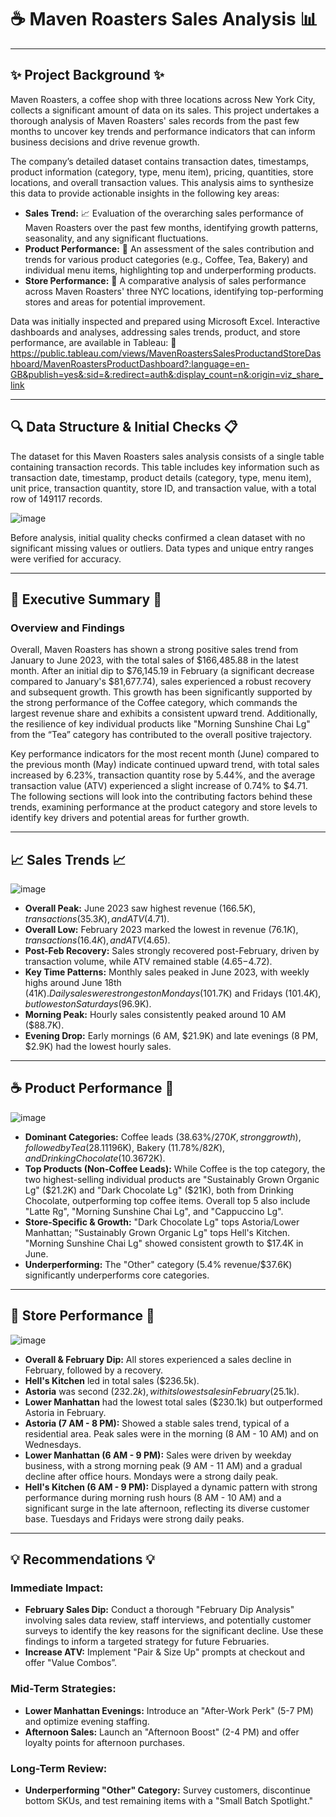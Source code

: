 # ☕ Maven Roasters Sales Analysis 📊

---

## ✨ Project Background ✨

Maven Roasters, a coffee shop with three locations across New York City, collects a significant amount of data on its sales. This project undertakes a thorough analysis of Maven Roasters' sales records from the past few months to uncover key trends and performance indicators that can inform business decisions and drive revenue growth.

The company’s detailed dataset contains transaction dates, timestamps, product information (category, type, menu item), pricing, quantities, store locations, and overall transaction values. This analysis aims to synthesize this data to provide actionable insights in the following key areas:
* **Sales Trend:** 📈 Evaluation of the overarching sales performance of Maven Roasters over the past few months, identifying growth patterns, seasonality, and any significant fluctuations.
* **Product Performance:** 🍩 An assessment of the sales contribution and trends for various product categories (e.g., Coffee, Tea, Bakery) and individual menu items, highlighting top and underperforming products.
* **Store Performance:** 📍 A comparative analysis of sales performance across Maven Roasters' three NYC locations, identifying top-performing stores and areas for potential improvement.

Data was initially inspected and prepared using Microsoft Excel.
Interactive dashboards and analyses, addressing sales trends, product, and store performance, are available in Tableau: 🔗 https://public.tableau.com/views/MavenRoastersSalesProductandStoreDashboard/MavenRoastersProductDashboard?:language=en-GB&publish=yes&:sid=&:redirect=auth&:display_count=n&:origin=viz_share_link

---

## 🔍 Data Structure & Initial Checks 📋

The dataset for this Maven Roasters sales analysis consists of a single table containing transaction records. This table includes key information such as transaction date, timestamp, product details (category, type, menu item), unit price, transaction quantity, store ID, and transaction value, with a total row of 149117 records.

![image](https://github.com/user-attachments/assets/12af8cb1-03c9-4be6-ac03-0e2941e0bcd1)

Before analysis, initial quality checks confirmed a clean dataset with no significant missing values or outliers. Data types and unique entry ranges were verified for accuracy.

---

## 🌟 Executive Summary 🌟

### Overview and Findings

Overall, Maven Roasters has shown a strong positive sales trend from January to June 2023, with the total sales of $166,485.88 in the latest month. After an initial dip to $76,145.19 in February (a significant decrease compared to January's $81,677.74), sales experienced a robust recovery and subsequent growth. This growth has been significantly supported by the strong performance of the Coffee category, which commands the largest revenue share and exhibits a consistent upward trend. Additionally, the resilience of key individual products like "Morning Sunshine Chai Lg" from the “Tea” category has contributed to the overall positive trajectory.

Key performance indicators for the most recent month (June) compared to the previous month (May) indicate continued upward trend, with total sales increased by 6.23%, transaction quantity rose by 5.44%, and the average transaction value (ATV) experienced a slight increase of 0.74% to $4.71. The following sections will look into the contributing factors behind these trends, examining performance at the product category and store levels to identify key drivers and potential areas for further growth.

---

## 📈 Sales Trends 📈
![image](https://github.com/user-attachments/assets/1e11d171-7f6b-4375-89ba-d01b300d93ed)
* **Overall Peak:** June 2023 saw highest revenue ($166.5K), transactions (35.3K), and ATV ($4.71).
* **Overall Low:** February 2023 marked the lowest in revenue ($76.1K), transactions (16.4K), and ATV ($4.65).
* **Post-Feb Recovery:** Sales strongly recovered post-February, driven by transaction volume, while ATV remained stable ($4.65-$4.72).
* **Key Time Patterns:** Monthly sales peaked in June 2023, with weekly highs around June 18th ($41K). Daily sales were strongest on Mondays ($101.7K) and Fridays ($101.4K), but lowest on Saturdays ($96.9K).
* **Morning Peak:** Hourly sales consistently peaked around 10 AM ($88.7K).
* **Evening Drop:** Early mornings (6 AM, $21.9K) and late evenings (8 PM, $2.9K) had the lowest hourly sales.

---

## ☕ Product Performance 🍩
![image](https://github.com/user-attachments/assets/ddb0f20d-0610-42b1-94bc-65312a500516)
* **Dominant Categories:** Coffee leads (38.63%/$270K, strong growth), followed by Tea (28.11%/$196K), Bakery (11.78%/$82K), and Drinking Chocolate (10.36%/$72K).
* **Top Products (Non-Coffee Leads):** While Coffee is the top category, the two highest-selling individual products are "Sustainably Grown Organic Lg" ($21.2K) and "Dark Chocolate Lg" ($21K), both from Drinking Chocolate, outperforming top coffee items. Overall top 5 also include "Latte Rg", "Morning Sunshine Chai Lg", and "Cappuccino Lg".
* **Store-Specific & Growth:** "Dark Chocolate Lg" tops Astoria/Lower Manhattan; "Sustainably Grown Organic Lg" tops Hell's Kitchen. "Morning Sunshine Chai Lg" showed consistent growth to $17.4K in June.
* **Underperforming:** The "Other" category (5.4% revenue/$37.6K) significantly underperforms core categories.

---

## 📍 Store Performance 🏢
![image](https://github.com/user-attachments/assets/08c8bfbd-a2be-4dc1-855a-6a313ae5469c)
* **Overall & February Dip:** All stores experienced a sales decline in February, followed by a recovery.
* **Hell's Kitchen** led in total sales ($236.5k).
* **Astoria** was second ($232.2k), with its lowest sales in February ($25.1k).
* **Lower Manhattan** had the lowest total sales ($230.1k) but outperformed Astoria in February.
* **Astoria (7 AM - 8 PM):** Showed a stable sales trend, typical of a residential area. Peak sales were in the morning (8 AM - 10 AM) and on Wednesdays.
* **Lower Manhattan (6 AM - 9 PM):** Sales were driven by weekday business, with a strong morning peak (9 AM - 11 AM) and a gradual decline after office hours. Mondays were a strong daily peak.
* **Hell's Kitchen (6 AM - 9 PM):** Displayed a dynamic pattern with strong performance during morning rush hours (8 AM - 10 AM) and a significant surge in the late afternoon, reflecting its diverse customer base. Tuesdays and Fridays were strong daily peaks.

---

## 💡 Recommendations 💡

### Immediate Impact:
* **February Sales Dip:** Conduct a thorough "February Dip Analysis" involving sales data review, staff interviews, and potentially customer surveys to identify the key reasons for the significant decline. Use these findings to inform a targeted strategy for future Februaries.
* **Increase ATV:** Implement "Pair & Size Up" prompts at checkout and offer "Value Combos”.

### Mid-Term Strategies:
* **Lower Manhattan Evenings:** Introduce an "After-Work Perk" (5-7 PM) and optimize evening staffing.
* **Afternoon Sales:** Launch an "Afternoon Boost" (2-4 PM) and offer loyalty points for afternoon purchases.

### Long-Term Review:
* **Underperforming "Other" Category:** Survey customers, discontinue bottom SKUs, and test remaining items with a "Small Batch Spotlight."

